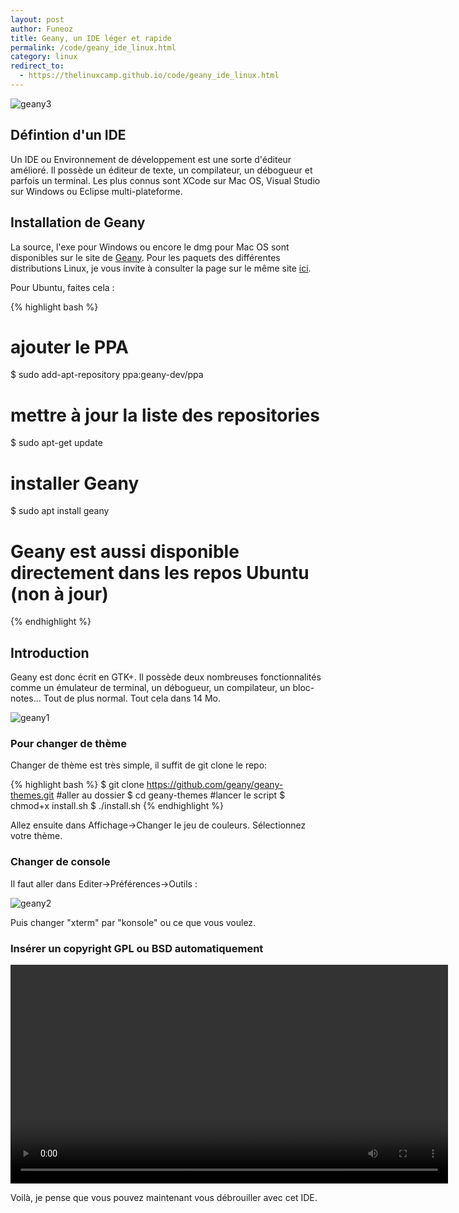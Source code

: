 ```yaml
---
layout: post
author: Funeoz
title: Geany, un IDE léger et rapide
permalink: /code/geany_ide_linux.html
category: linux
redirect_to:
  - https://thelinuxcamp.github.io/code/geany_ide_linux.html
---
```


![geany3](/techlovers/assets/2018-11-21/image3geany.png)

## Défintion d'un IDE

Un IDE ou Environnement de développement est une sorte d'éditeur amélioré. Il possède un éditeur de texte, un compilateur, un débogueur et parfois un terminal. Les plus connus sont XCode sur Mac OS, Visual Studio sur Windows ou Eclipse multi-plateforme.

## Installation de Geany

La source, l'exe pour Windows ou encore le dmg pour Mac OS sont disponibles sur le site de [Geany](https://www.geany.org/Download/Releases). 
Pour les paquets des différentes distributions Linux, je vous invite à consulter la page sur le même site [ici](https://www.geany.org/Download/ThirdPartyPackages). 

Pour Ubuntu, faites cela :

{% highlight bash %}
# ajouter le PPA
$ sudo add-apt-repository ppa:geany-dev/ppa
# mettre à jour la liste des repositories
$ sudo apt-get update 
# installer Geany
$ sudo apt install geany
# Geany est aussi disponible directement dans les repos Ubuntu (non à jour)
{% endhighlight %}

## Introduction

Geany est donc écrit en GTK+. Il possède deux nombreuses fonctionnalités comme un émulateur de terminal, un débogueur, un compilateur, un bloc-notes... Tout de plus normal. Tout cela dans 14 Mo.

![geany1](/techlovers/assets/2018-11-21/image1geany.png)

### Pour changer de thème 

Changer de thème est très simple, il suffit de git clone le repo:

{% highlight bash %}
$ git clone https://github.com/geany/geany-themes.git
#aller au dossier
$ cd geany-themes
#lancer le script
$ chmod+x install.sh
$ ./install.sh
{% endhighlight %}

Allez ensuite dans Affichage->Changer le jeu de couleurs. Sélectionnez votre thème.

### Changer de console

Il faut aller dans Editer->Préférences->Outils : 

![geany2](/techlovers/assets/2018-11-21/image2geany.png)

Puis changer "xterm" par "konsole" ou ce que vous voulez.

### Insérer un copyright GPL ou BSD automatiquement

<video width="700" height="auto" controls> <source src="{{ site.baseurl }}/assets/2018-11-21/video1geany.mp4" type="video/mp4"> 
</video>

Voilà, je pense que vous pouvez maintenant vous débrouiller avec cet IDE.
